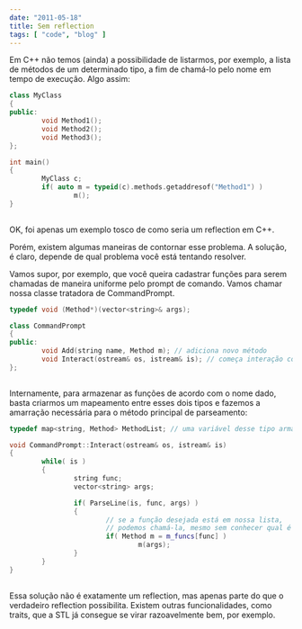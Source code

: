 ```yaml
---
date: "2011-05-18"
title: Sem reflection
tags: [ "code", "blog" ]
---
```

Em C++ não temos (ainda) a possibilidade de listarmos, por exemplo, a lista de métodos de um determinado tipo, a fim de chamá-lo pelo nome em tempo de execução. Algo assim:

```cpp
class MyClass
{
public:
        void Method1();
        void Method2();
        void Method3();
};

int main()
{
        MyClass c;
        if( auto m = typeid(c).methods.getaddresof("Method1") )
                m();
}
 

```

OK, foi apenas um exemplo tosco de como seria um reflection em C++.

Porém, existem algumas maneiras de contornar esse problema. A solução, é claro, depende de qual problema você está tentando resolver.

Vamos supor, por exemplo, que você queira cadastrar funções para serem chamadas de maneira uniforme pelo prompt de comando. Vamos chamar nossa classe tratadora de CommandPrompt.

```cpp
typedef void (Method*)(vector<string>& args);

class CommandPrompt
{
public:
        void Add(string name, Method m); // adiciona novo método
        void Interact(ostream& os, istream& is); // começa interação com usuário
};
 

```

Internamente, para armazenar as funções de acordo com o nome dado, basta criarmos um mapeamento entre esses dois tipos e fazemos a amarração necessária para o método principal de parseamento:

```cpp
typedef map<string, Method> MethodList; // uma variável desse tipo armazena todas as funções

void CommandPrompt::Interact(ostream& os, istream& is)
{
        while( is )
        {
                string func;
                vector<string> args;

                if( ParseLine(is, func, args) )
                {
                        // se a função desejada está em nossa lista,
                        // podemos chamá-la, mesmo sem conhecer qual é
                        if( Method m = m_funcs[func] )
                                m(args);
                }
        }
}
 

```

Essa solução não é exatamente um reflection, mas apenas parte do que o verdadeiro reflection possibilita. Existem outras funcionalidades, como traits, que a STL já consegue se virar razoavelmente bem, por exemplo.
